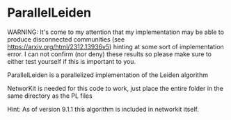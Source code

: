 # ParallelLeiden

WARNING: It's come to my attention that my implementation may be able to produce disconnected communities (see https://arxiv.org/html/2312.13936v5) hinting at some sort of implementation error.
I can not confirm (nor deny) these results so please make sure to either test yourself if this is important to you.

ParallelLeiden is a parallelized implementation of the Leiden algorithm

NetworKit is needed for this code to work, just place the entire folder in the same directory as the PL files

Hint: As of version 9.1.1 this algorithm is included in networkit itself. 
